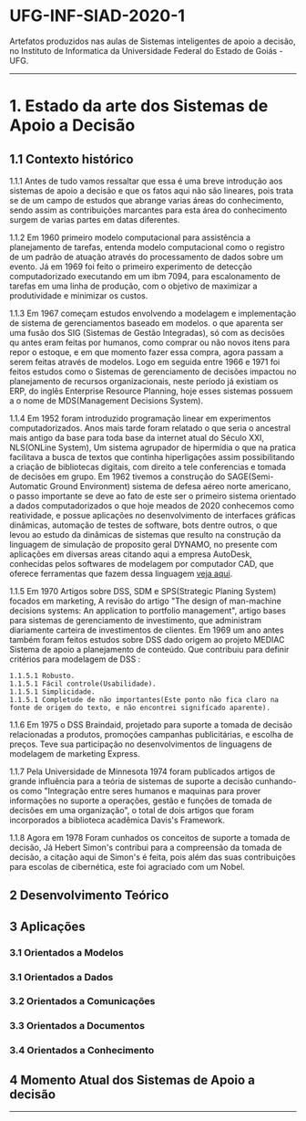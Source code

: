 # UFG-INF-SIAD-2020-1
Artefatos produzidos nas aulas de Sistemas inteligentes de apoio a decisão, no Instituto de Informatica da Universidade Federal do Estado de Goiás - UFG.

___
# 1. Estado da arte dos Sistemas de Apoio a Decisão

## 1.1 Contexto histórico

  1.1.1 Antes de tudo vamos ressaltar que essa é uma breve introdução aos sistemas de apoio a decisão e que os fatos aqui não são lineares, pois trata se de um campo de estudos que abrange varias áreas do conhecimento, sendo assim as contribuições marcantes para esta área do conhecimento surgem de varias partes em datas diferentes.

  1.1.2 Em 1960 primeiro modelo computacional para assistência a planejamento de tarefas, entenda modelo computacional como o registro de um padrão de atuação através do processamento de dados sobre um evento. Já em 1969 foi feito o primeiro experimento de detecção computadorizado executando em um ibm 7094, para escalonamento de tarefas em uma linha de produção, com o objetivo de maximizar a produtividade e minimizar os custos.
  
  1.1.3 Em 1967 começam estudos envolvendo a modelagem e implementação de sistema de gerenciamentos baseado em modelos. o que aparenta ser uma fusão dos SIG (Sistemas de Gestão Integradas), só com as decisões qu antes eram feitas por humanos, como comprar ou não novos itens para repor o estoque, e em que momento fazer essa compra, agora passam a serem feitas através de modelos. Logo em seguida entre 1966 e 1971 foi feitos estudos como o Sistemas de gerenciamento de decisões impactou no planejamento de recursos organizacionais, neste período já existiam os ERP, do inglês Enterprise Resource Planning, hoje esses sistemas possuem a o nome de MDS(Management Decisions System).
  
  1.1.4 Em 1952 foram introduzido programação linear em experimentos computadorizados. Anos mais tarde foram relatado o que seria o ancestral mais antigo da base para toda base da internet atual do Século XXI, NLS(ONLine System), Um sistema agrupador de hipermídia o que na pratica facilitava a busca de textos que continha hiperligações assim possibilitando a criação de bibliotecas digitais, com direito a tele conferencias e tomada de decisões em grupo. Em 1962 tivemos a construção do SAGE(Semi-Automatic Ground Environment) sistema de defesa aéreo norte americano, o passo importante se deve ao fato de este ser o primeiro sistema orientado a dados computadorizados o que hoje meados de 2020 conhecemos como reatividade, e possue aplicações no desenvolvimento de interfaces gráficas dinâmicas, automação de testes de software, bots dentre outros, o que levou ao estudo da dinâmicas de sistemas que resulto na construção da linguagem de simulação de proposito geral DYNAMO, no presente com aplicações em diversas areas citando aqui a empresa AutoDesk, conhecidas pelos softwares de modelagem por computador CAD, que oferece ferramentas que fazem dessa linguagem [veja aqui](https://www.youtube.com/watch?v=yjcgufOGTZc).
  
  1.1.5 Em 1970 Artigos sobre DSS, SDM e SPS(Strategic Planing System) focados em marketing, A revisão do artigo "The design of man-machine decisions systems: An application to portfolio management", artigo bases para sistemas de gerenciamento de investimento, que administram diariamente carteira de investimentos de clientes. Em 1969 um ano antes também foram feitos estudos sobre DSS dado origem ao projeto MEDIAC Sistema de apoio a planejamento de conteúdo. Que contribuiu para definir critérios para modelagem de DSS :

    1.1.5.1 Robusto.
    1.1.5.1 Fácil controle(Usabilidade).
    1.1.5.1 Simplicidade.
    1.1.5.1 Completude de não importantes(Este ponto não fica claro na fonte de origem do texto, e não encontrei signifícado aparente).
  
  1.1.6 Em 1975 o DSS Braindaid, projetado para suporte a tomada de decisão relacionadas a produtos, promoções campanhas publicitárias, e escolha de preços. Teve sua participação no desenvolvimentos de linguagens de modelagem de marketing Express.
  
  1.1.7 Pela Universidade de Minnesota 1974 foram publicados artigos de grande influência para a teória de sistemas de suporte a decisão cunhando-os como "Integração entre seres humanos e maquinas para prover informações no suporte a operações, gestão e funções de tomada de decisões em uma organização", o total de dois artigos que foram incorporados a biblioteca acadêmica Davis's Framework.

  1.1.8 Agora em 1978 Foram cunhados os conceitos de suporte a tomada de decisão, Já Hebert Simon's contribui para a compreensão da tomada de decisão, a citação aqui de Simon's é feita, pois além das suas contribuições para escolas de cibernética, este foi agraciado com um Nobel.

## 2 Desenvolvimento Teórico


## 3 Aplicações

### 3.1 Orientados a Modelos

### 3.1 Orientados a Dados

### 3.2 Orientados a Comunicações

### 3.3 Orientados a Documentos

### 3.4 Orientados a Conhecimento

## 4 Momento Atual dos Sistemas de Apoio a decisão
___
